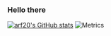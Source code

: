 ### Hello there

[![arf20's GitHub stats](https://github-readme-stats.vercel.app/api?username=arf20&theme=dark&show_icons=true)](https://github.com/anuraghazra/github-readme-stats)
![Metrics](https://metrics.lecoq.io/arf20?template=classic&base=header%2C%20activity%2C%20community%2C%20repositories%2C%20metadata&base.indepth=false&base.hireable=false&base.skip=false&config.timezone=Europe%2FMadrid)
